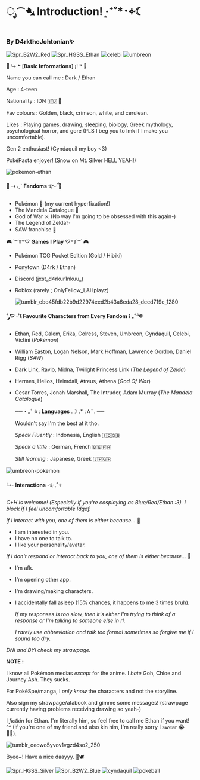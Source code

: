 # ೃ⁀➷ Introduction! ‧͙⁺˚*･༓☾
### By D4rktheJohtonian✨

![Spr_B2W2_Red](https://github.com/user-attachments/assets/751ec9c7-3f29-42c9-b072-b9e390449bb9)
![Spr_HGSS_Ethan](https://github.com/user-attachments/assets/3d72d999-62d1-48c0-9cf8-bb9c1b554412)
![celebi](https://github.com/user-attachments/assets/27d43f70-7932-47f3-842b-9513d179dac2)
![umbreon](https://github.com/user-attachments/assets/5e60b0ec-17a8-4697-ae2f-5c2949009de9)
 

💫 ↳ ❝ [**Basic Informations**] ¡! ❞ 💫

Name you can call me : Dark / Ethan

Age : 4-teen

Nationality : IDN 🇮🇩 💞

Fav colours : Golden, black, crimson, white, and cerulean.

Likes : Playing games, drawing, sleeping, biology, Greek mythology, psychological horror, and gore (PLS I beg you to lmk if I make you uncomfortable).

Gen 2 enthusiast! (Cyndaquil my boy <3)

PokéPasta enjoyer! (Snow on Mt. Silver HELL YEAH!)

![pokemon-ethan](https://github.com/user-attachments/assets/d548479b-82bb-4e0f-aed9-f09376726b9a)

🌟 ⇢ ˗ˏˋ **Fandoms** ࿐ྂ 🌟

- Pokémon 💖 (my current hyperfixation!)
- The Mandela Catalogue 🔪
- God of War ⚔️ (No way I'm going to be obsessed with this again-)
- The Legend of Zelda✨
- SAW franchise 🧩

🎮 ︶꒦꒷♡ **Games I Play** ♡꒷꒦︶ 🎮

- Pokémon TCG Pocket Edition (Gold / Hibiki)
- Ponytown (D4rk / Ethan)
- Discord (jxst_d4rkur1nkuu_)
- Roblox (rarely ; OnlyFellow_LAHplayz)

  ![tumblr_ebe45fdb22b9d22974eed2b43a6eda28_deed719c_1280](https://github.com/user-attachments/assets/21554f4c-2ef4-4200-a033-ab9ac54ae0b9)

**˚ ༘♡ ·˚꒰ **Favourite Characters from Every Fandom** ꒱ ₊˚ˑ༄**

- Ethan, Red, Calem, Erika, Colress, Steven, Umbreon, Cyndaquil, Celebi, Victini (*Pokémon*)
- William Easton, Logan Nelson, Mark Hoffman, Lawrence Gordon, Daniel Rigg (*SAW*)
- Dark Link, Ravio, Midna, Twilight Princess Link (*The Legend of Zelda*)
- Hermes, Helios, Heimdall, Atreus, Athena (*God Of War*)
- Cesar Torres, Jonah Marshall, The Intruder, Adam Murray (*The Mandela Catalogue*)

  ── ･ ｡ﾟ☆: **Languages** .☽ .* :☆ﾟ. ──

  Wouldn't say I'm the best at it tho.
  
  *Speak Fluently* : Indonesia, English 🇮🇩🇬🇧
  
  *Speak a little* : German, French 🇩🇪🇫🇷

  *Still learning* : Japanese, Greek 🇯🇵🇬🇷

 ![umbreon-pokemon](https://github.com/user-attachments/assets/25bde207-6dcc-4fd5-a512-a13973f62098)

↳- **Interactions** -༉‧₊˚✧

*C+H is welcome! (Especially if you're  cosplaying as Blue/Red/Ethan :3). I block if I feel uncomfortable Idgaf.*

*If I interact with you, one of them is either because...* 🎤

- I am interested in you.
- I have no one to talk to.
- I like your personality/avatar.

*If I don't respond or interact back to you, one of them is either because...* 💭
- I'm afk.
- I'm opening other app.
- I'm drawing/making characters.
- I accidentally fall asleep (15% chances, it happens to me 3 times bruh).

  *If my responses is too slow, then it's either I'm trying to think of a response or I'm talking to someone else in rl.*

  *I rarely use abbreviation and talk too formal sometimes so forgive me if I sound too dry.*

*DNI and BYI check my strawpage.*

**NOTE :**

I know all Pokémon medias *except* for the anime. I *hate* Goh, Chloe and Journey Ash. They sucks.

For PokéSpe/manga, I *only know* the characters and not the storyline.

Also sign my strawpage/atabook and gimme some messages! (strawpage currently having problems receiving drawing so yeah-)

I *fictkin* for Ethan. I'm literally him, so feel free to call me Ethan if you want! ^^ (If you're one of my friend and also kin him, I'm really sorry I swear 😭🙏🏼).

  ![tumblr_oeowo5yvov1vgzd4so2_250](https://github.com/user-attachments/assets/c131adf5-ea45-486d-83bc-c2cdb218a582)

  Byee~! Have a nice daayyy. 🌻🕊️
  

 ![Spr_HGSS_Silver](https://github.com/user-attachments/assets/4a959e17-d894-48e7-941a-0803acae42b5)
![Spr_B2W2_Blue](https://github.com/user-attachments/assets/1158366b-86d0-4c8f-9816-4dd06328fa38)
  ![cyndaquil](https://github.com/user-attachments/assets/1e2e3712-442b-4536-87d0-58c0fd4f3c8b)
![pokeball](https://github.com/user-attachments/assets/a310bbf8-0424-443e-86c2-57e634c02f86)
